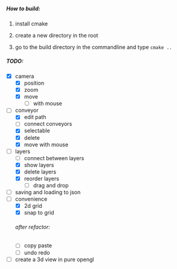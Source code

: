 
##### How to build:

1. install cmake

2. create a new directory in the root

3. go to the build directory in the commandline and type `cmake ..`

##### TODO:
- [x] camera
    - [x] position
    - [x] zoom
    - [x] move
        - [ ] with mouse
- [ ] conveyor
    - [x] edit path
    - [ ] connect conveyors
    - [x] selectable
    - [x] delete
    - [x] move with mouse
- [ ] layers
    - [ ] connect between layers
    - [x] show layers
    - [x] delete layers
    - [x] reorder layers
        - [ ] drag and drop
- [ ] saving and loading to json
- [ ] convenience
    - [x] 2d grid
    - [x] snap to grid
    ###### after refactor:
    - [ ] copy paste
    - [ ] undo  redo
- [ ] create a 3d view in pure opengl